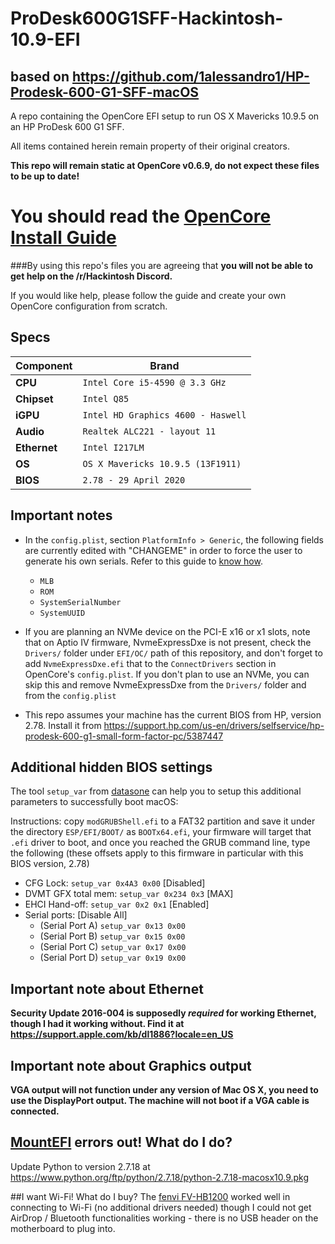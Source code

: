 # ProDesk600G1SFF-Hackintosh-10.9-EFI
## based on https://github.com/1alessandro1/HP-Prodesk-600-G1-SFF-macOS

A repo containing the OpenCore EFI setup to run OS X Mavericks 10.9.5 on an HP ProDesk 600 G1 SFF.

All items contained herein remain property of their original creators.

**This repo will remain static at OpenCore v0.6.9, do not expect these files to be up to date!**

# You should read the [OpenCore Install Guide](https://dortania.github.io/OpenCore-Install-Guide/)
###By using this repo's files you are agreeing that **you will not be able to get help on the /r/Hackintosh Discord.**

If you would like help, please follow the guide and create your own OpenCore configuration from scratch.

## Specs

| Component      | Brand                                     |
|----------------|-------------------------------------------|
| **CPU**        | `Intel Core i5-4590 @ 3.3 GHz`            |
| **Chipset**    | `Intel Q85`                               |
| **iGPU**       | `Intel HD Graphics 4600 - Haswell`        |
| **Audio**      | `Realtek ALC221 - layout 11`              |
| **Ethernet**   | `Intel I217LM`                            |
| **OS**         | `OS X Mavericks 10.9.5 (13F1911)`           |
| **BIOS**       | `2.78 - 29 April 2020`                    |

## Important notes
- In the `config.plist`, section `PlatformInfo > Generic`, the following fields are currently edited with "CHANGEME" in order to force the user to generate his own serials. Refer to this guide to [know how](https://dortania.github.io/OpenCore-Install-Guide/config.plist/coffee-lake.html#platforminfo). 
  - `MLB`
  - `ROM`
  - `SystemSerialNumber` 
  - `SystemUUID`

- If you are planning an NVMe device on the PCI-E x16 or x1 slots, note that on Aptio IV firmware, NvmeExpressDxe is not present, check the `Drivers/` folder under `EFI/OC/` path of this repository, and don't forget to add `NvmeExpressDxe.efi` that to the `ConnectDrivers` section in OpenCore's `config.plist`. If you don't plan to use an NVMe, you can skip this and remove NvmeExpressDxe from the `Drivers/` folder and from the `config.plist`

- This repo assumes your machine has the current BIOS from HP, version 2.78. Install it from https://support.hp.com/us-en/drivers/selfservice/hp-prodesk-600-g1-small-form-factor-pc/5387447

## Additional hidden BIOS settings
The tool `setup_var` from [datasone](https://github.com/datasone/grub-mod-setup_var/releases/latest) can help you to setup this additional parameters to successfully boot macOS:

Instructions: copy `modGRUBShell.efi` to a FAT32 partition and save it under the directory `ESP/EFI/BOOT/` as `BOOTx64.efi`, your firmware will target that `.efi` driver to boot, and once you reached the GRUB command line, type the following (these offsets apply to this firmware in particular with this BIOS version, 2.78)

- CFG Lock: `setup_var 0x4A3 0x00` [Disabled]
- DVMT GFX total mem: `setup_var 0x234 0x3` [MAX]
- EHCI Hand-off: `setup_var 0x2 0x1` [Enabled]
- Serial ports: [Disable All]
  - (Serial Port A) `setup_var 0x13 0x00`
  - (Serial Port B) `setup_var 0x15 0x00`
  - (Serial Port C) `setup_var 0x17 0x00`
  - (Serial Port D) `setup_var 0x19 0x00`


## Important note about Ethernet
**Security Update 2016-004 is supposedly *required* for working Ethernet, though I had it working without. Find it at https://support.apple.com/kb/dl1886?locale=en_US**

## Important note about Graphics output
**VGA output will not function under any version of Mac OS X, you need to use the DisplayPort output. The machine will not boot if a VGA cable is connected.**

## [MountEFI](https://github.com/corpnewt/MountEFI) errors out! What do I do?
Update Python to version 2.7.18 at https://www.python.org/ftp/python/2.7.18/python-2.7.18-macosx10.9.pkg

##I want Wi-Fi! What do I buy?
The [fenvi FV-HB1200](https://www.amazon.com/gp/product/B07T9JD93Y/) worked well in connecting to Wi-Fi (no additional drivers needed) though I could not get AirDrop / Bluetooth functionalities working - there is no USB header on the motherboard to plug into.
